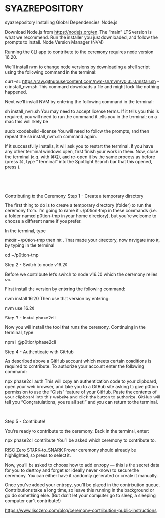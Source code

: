 # SYAZREPOSITORY
syazrepository
Installing Global Dependencies ‍ Node.js

Download Node.js from https://nodejs.org/en. The “main” LTS version is what we recommend. Run the installer you just downloaded, and follow the prompts to install. Node Version Manager (NVM)

Running the CLI app to contribute to the ceremony requires node version 16.20.

We’ll install nvm to change node versions by downloading a shell script using the following command in the terminal:

curl -sL https://raw.githubusercontent.com/nvm-sh/nvm/v0.35.0/install.sh -o install_nvm.sh This command downloads a file and might look like nothing happened.

Next we’ll install NVM by entering the following command in the terminal:

sh install_nvm.sh You may need to accept license terms. If it tells you this is required, you will need to run the command it tells you in the terminal; on a mac this will likely be

sudo xcodebuild -license You will need to follow the prompts, and then repeat the sh install_nvm.sh command again.

If it successfully installs, it will ask you to restart the terminal. If you have any other terminal windows open, first finish your work in them. Now, close the terminal (e.g. with ⌘Q), and re-open it by the same process as before (press ⌘, type “Terminal” into the Spotlight Search bar that this opened, press ).

‍

‍

Contributing to the Ceremony ‍ Step 1 - Create a temporary directory ‍

The first thing to do is to create a temporary directory (folder) to run the ceremony from. I’m going to name it ~/p0tion-tmp in these commands (i.e. a folder named p0tion-tmp in your home directory), but you’re welcome to choose a different name if you prefer.

In the terminal, type

mkdir ~/p0tion-tmp then hit . That made your directory, now navigate into it, by typing in the terminal

cd ~/p0tion-tmp ‍

Step 2 - Switch to node v16.20 ‍

Before we contribute let’s switch to node v16.20 which the ceremony relies on.

First install the version by entering the following command:

nvm install 16.20 Then use that version by entering:

nvm use 16.20 ‍

Step 3 - Install phase2cli ‍

Now you will install the tool that runs the ceremony. Continuing in the terminal, type

npm i @p0tion/phase2cli ‍

Step 4 - Authenticate with GitHub ‍

As described above a GitHub account which meets certain conditions is required to contribute. To authorize your account enter the following command:

npx phase2cli auth This will copy an authentication code to your clipboard, open your web browser, and take you to a GitHub site asking to give p0tion permission to use the “Gists” feature of your GitHub. Paste the contents of your clipboard into this website and click the button to authorize. GitHub will tell you “Congratulations, you’re all set!” and you can return to the terminal.

‍

Step 5 - Contribute! ‍

You’re ready to contribute to the ceremony. Back in the terminal, enter:

npx phase2cli contribute You’ll be asked which ceremony to contribute to.

RISC Zero STARK-to_SNARK Prover ceremony should already be highlighted, so press to select it.

Now, you’ll be asked to choose how to add entropy — this is the secret data for you to destroy and forget (or ideally never know) to secure the ceremony. You can either have it randomly generated or create it manually.

Once you’ve added your entropy, you’ll be placed in the contribution queue. Contributions take a long time, so leave this running in the background or go do something else. (But don’t let your computer go to sleep, a sleeping computer can’t contribute!)

https://www.risczero.com/blog/ceremony-contribution-public-instructions
